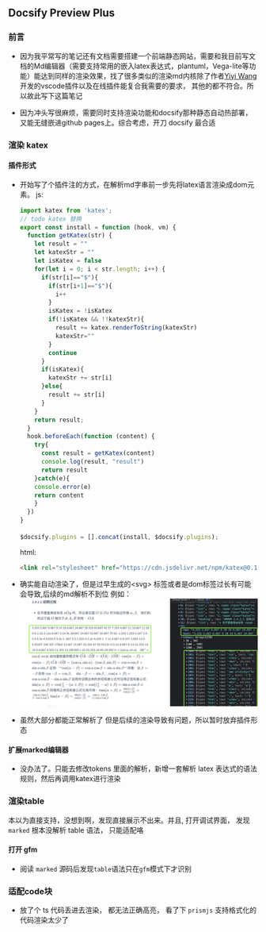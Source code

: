 ## Docsify Preview Plus
### 前言
* 因为我平常写的笔记还有文档需要搭建一个前端静态网站，需要和我目前写文档的Md编辑器（需要支持常用的嵌入latex表达式，plantuml，Vega-lite等功能）能达到同样的渲染效果，找了很多类似的渲染md内核除了作者[Yiyi Wang](https://github.com/shd101wyy)开发的vscode插件以及在线插件能复合我需要的要求， 其他的都不符合。所以故此写下这篇笔记

* 因为冲头写很麻烦，需要同时支持渲染功能和docsify那种静态自动热部署， 又能无缝嵌进github pages上。综合考虑，开刀 docsify 最合适

### 渲染 katex
#### 插件形式
* 开始写了个插件注的方式，在解析md字串前一步先将latex语言渲染成dom元素。
  js:
  ```js
  import katex from 'katex';
  // todo katex 替换
  export const install = function (hook, vm) {
    function getKatex(str) {
      let result = ""
      let katexStr = ""
      let isKatex = false
      for(let i = 0; i < str.length; i++) {
        if(str[i]=="$"){
          if(str[i+1]=="$"){
            i++
          }
          isKatex = !isKatex
          if(!isKatex && !!katexStr){
            result += katex.renderToString(katexStr)
            katexStr=""
          }
          continue
        }
        if(isKatex){
          katexStr += str[i]
        }else{
          result += str[i]
        }
      }
      return result;
    }
    hook.beforeEach(function (content) {
      try{
        const result = getKatex(content)
        console.log(result, "result")
        return result
      }catch(e){
      console.error(e)
      return content
      }
    })
  }

  $docsify.plugins = [].concat(install, $docsify.plugins);
  ``` 
  html:
  ```html
  <link rel="stylesheet" href="https://cdn.jsdelivr.net/npm/katex@0.16.0/dist/katex.min.css">
  ```
* 确实能自动渲染了，但是过早生成的\<svg\> 标签或者是dom标签过长有可能会导致,后续的md解析不到位
  例如：
  ![](./image/2022-08-12-07-35-28.png)

* 虽然大部分都能正常解析了 但是后续的渲染导致有问题，所以暂时放弃插件形态

#### 扩展marked编辑器
* 没办法了。只能去修改tokens 里面的解析，新增一套解析 latex 表达式的语法规则，然后再调用katex进行渲染

### 渲染table
本以为直接支持，没想到啊，发现直接展示不出来。并且, 打开调试界面， 发现 `marked` 根本没解析 table 语法， 只能适配咯

#### 打开 gfm
* 阅读 `marked` 源码后发现` table `语法只在`gfm`模式下才识别

### 适配code块
* 放了个 ts 代码丢进去渲染， 都无法正确高亮， 看了下 `prismjs` 支持格式化的代码渲染太少了